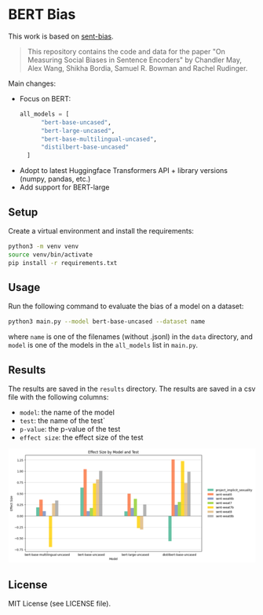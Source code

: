 # BERT Bias

This work is based on [sent-bias](https://github.com/W4ngatang/sent-bias).

> This repository contains the code and data for the paper "On Measuring Social Biases in Sentence Encoders" by Chandler May, Alex Wang, Shikha Bordia, Samuel R. Bowman and Rachel Rudinger.

Main changes:
- Focus on BERT:
  ```python
  all_models = [
        "bert-base-uncased",
        "bert-large-uncased",
        "bert-base-multilingual-uncased",
        "distilbert-base-uncased"
    ]
    ```
- Adopt to latest Huggingface Transformers API + library versions (numpy, pandas, etc.)
- Add support for BERT-large

## Setup
Create a virtual environment and install the requirements:
```bash
python3 -m venv venv
source venv/bin/activate
pip install -r requirements.txt
```

## Usage
Run the following command to evaluate the bias of a model on a dataset:
```bash
python3 main.py --model bert-base-uncased --dataset name
```
where `name` is one of the filenames (without .jsonl) in the `data` directory, and `model` is one of the models in the `all_models` list in `main.py`.

## Results
The results are saved in the `results` directory. The results are saved in a csv file with the following columns:
- `model`: the name of the model
- `test`: the name of the test`
- `p-value`: the p-value of the test
- `effect size`: the effect size of the test

<div align="center">

![Results](results/results_v2.png)
</div>

## License
MIT License (see LICENSE file).
